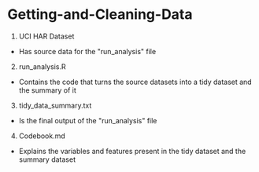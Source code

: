 # Getting-and-Cleaning-Data

1. UCI HAR Dataset
 - Has source data for the "run_analysis" file
2. run_analysis.R
 - Contains the code that turns the source datasets into a tidy dataset and the summary of it
3. tidy_data_summary.txt
 - Is the final output of the "run_analysis" file
4. Codebook.md
 - Explains the variables and features present in the tidy dataset and the summary dataset
 
